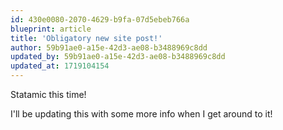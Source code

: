 ```yaml
---
id: 430e0080-2070-4629-b9fa-07d5ebeb766a
blueprint: article
title: 'Obligatory new site post!'
author: 59b91ae0-a15e-42d3-ae08-b3488969c8dd
updated_by: 59b91ae0-a15e-42d3-ae08-b3488969c8dd
updated_at: 1719104154
---
```

Statamic this time!

I'll be updating this with some more info when I get around to it!